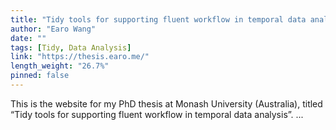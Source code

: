 ```yaml
---
title: "Tidy tools for supporting fluent workflow in temporal data analysis"
author: "Earo Wang"
date: ""
tags: [Tidy, Data Analysis]
link: "https://thesis.earo.me/"
length_weight: "26.7%"
pinned: false
---
```


This is the website for my PhD thesis at Monash University (Australia), titled “Tidy tools for supporting fluent workflow in temporal data analysis”. ...
